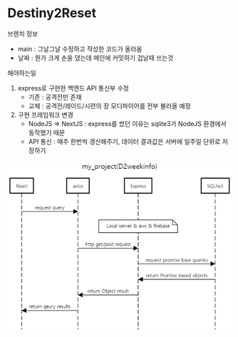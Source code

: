 # Destiny2Reset

브렌치 정보
- main : 그날그날 수정하고 작성한 코드가 올라옴
- 날짜 : 뭔가 크게 손을 댔는데 메인에 커밋하기 겁날때 쓰는것

해야하는일
1. express로 구현한 백엔드 API 통신부 수정
   - 기존 : 공격전만 존재
   - 교체 : 공격전/레이드/시련의 장 모디파이어를 전부 불러올 예정
2. 구현 프레임워크 변경
   - NodeJS => NextJS : express를 썼던 이유는 sqlite3가 NodeJS 환경에서 동작했기 때문
   - API 통신 : 매주 한번씩 갱신해주기, 데이터 결과값은 서버에 일주일 단위로 저장하기

![ALT text](./structure.png)
